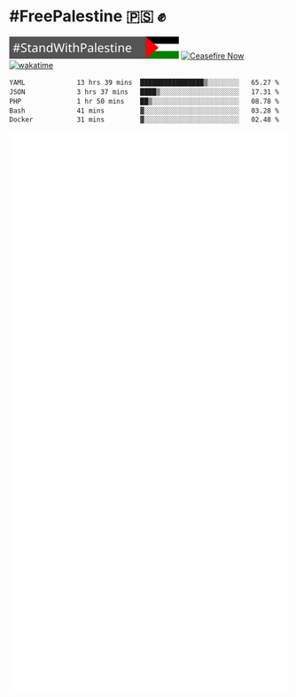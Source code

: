 # #FreePalestine 🇵🇸 ✊

[![github](https://raw.githubusercontent.com/saedyousef/StandWithPalestine/main/badges/flat/StandWithPalestine.svg)](https://github.com/saedyousef/StandWithPalestine)
[![Ceasefire Now](https://badge.techforpalestine.org/default)](https://techforpalestine.org/learn-more)
[![wakatime](https://wakatime.com/badge/user/03bf07e2-4c78-4826-8603-8922f0241061.svg)](https://wakatime.com/@03bf07e2-4c78-4826-8603-8922f0241061)
<!-- [![committers.top badge](https://user-badge.committers.top/jordan_private/saedyousef.svg)](https://user-badge.committers.top/jordan_private/saedyousef) -->

<!-- ![Profile Views](https://visitor-badge.glitch.me/badge?page_id=saedyousef.saedyousef&left_color=grey&right_color=blue&left_text=👀+Profile+Views) -->



<!-- <img src="https://github-readme-stats.vercel.app/api?username=saedyousef&show_icons=true&count_private=true" width="100%" /> --> 

<!--START_SECTION:waka-->

```txt
YAML             13 hrs 39 mins  ████████████████▒░░░░░░░░   65.27 %
JSON             3 hrs 37 mins   ████▒░░░░░░░░░░░░░░░░░░░░   17.31 %
PHP              1 hr 50 mins    ██▒░░░░░░░░░░░░░░░░░░░░░░   08.78 %
Bash             41 mins         ▓░░░░░░░░░░░░░░░░░░░░░░░░   03.28 %
Docker           31 mins         ▓░░░░░░░░░░░░░░░░░░░░░░░░   02.48 %
```

<!--END_SECTION:waka-->
    
<!-- ![github contribution grid snake animation](https://raw.githubusercontent.com/saedyousef/saedyousef/output/github-contribution-grid-snake.svg) -->


![Metrics](./github-metrics.svg)